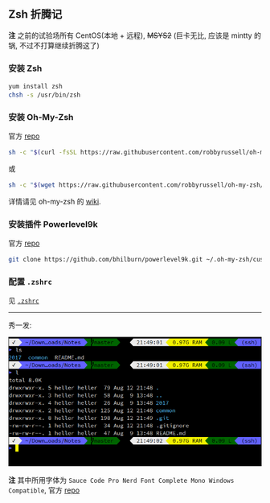 ## Zsh 折腾记

**注** 之前的试验场所有 CentOS(本地 + 远程), ~~MSYS2~~ (巨卡无比,
应该是 mintty 的锅, 不过不打算继续折腾这了)

### 安装 Zsh

```bash
yum install zsh
chsh -s /usr/bin/zsh
```

### 安装 Oh-My-Zsh

官方 [repo][oh-my-zsh-repo]

```bash
sh -c "$(curl -fsSL https://raw.githubusercontent.com/robbyrussell/oh-my-zsh/master/tools/install.sh)"
```

或

```bash
sh -c "$(wget https://raw.githubusercontent.com/robbyrussell/oh-my-zsh/master/tools/install.sh -O -)"
```

详情请见 oh-my-zsh 的 [wiki][oh-my-zsh-wiki].

### 安装插件 Powerlevel9k

官方 [repo][powerlevel9k-repo]

```bash
git clone https://github.com/bhilburn/powerlevel9k.git ~/.oh-my-zsh/custom/themes/powerlevel9k
```

### 配置 `.zshrc`

见 [`.zshrc`](src/.zshrc)

---

秀一发:

<p align="center">
  <img src="img/zsh-on-xshell.png">
</p>

**注** 其中所用字体为 `Sauce Code Pro Nerd Font Complete Mono Windows Compatible`,
官方 [repo][nerdfonts-repo]


[oh-my-zsh-repo]: https://github.com/robbyrussell/oh-my-zsh
[oh-my-zsh-wiki]: https://github.com/robbyrussell/oh-my-zsh/wiki/Installing-ZSH
[powerlevel9k-repo]: https://github.com/bhilburn/powerlevel9k
[nerdfonts-repo]: https://github.com/buzzkillhardball/nerdfonts
